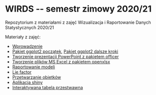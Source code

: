 # WIRDS -- semestr zimowy 2020/21

Repozytorium z materiałami z zajęć Wizualizacja i Raportowanie Danych Statystycznych 2020/21

Materiały z zajęć:

+ [Wprowadzenie](notebooks/0-poczatek.Rmd)
+ [Pakiet ggplot2 początek](notebooks/1-ggplot2-intro.Rmd), [Pakiet ggplot2 dalsze kroki](notebooks/2-ggplot-next-steps.Rmd)
+ [Tworzenie prezentacji PowerPoint z pakietem officer](notebooks/3-officer.Rmd)
+ [Tworzenie plików MS Excel z pakietem openxlsx](notebooks/4-openxlsx.Rmd)
+ [Raportowanie modeli](notebooks/5-raportowanie-modeli.Rmd)
+ [Lie factor](notebooks/6-lie-factor.Rmd)
+ [Przetwarzanie obietków](notebooks/7-przetwarzanie-obiektow.Rmd)
+ [Aplikacja shiny](shiny/)
+ [Interaktywana tabela przestwawna](notebooks/8-pivot.Rmd)
